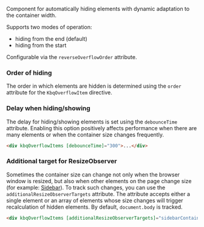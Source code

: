 Component for automatically hiding elements with dynamic adaptation to the container width.

Supports two modes of operation:

- hiding from the end (default)
- hiding from the start

Configurable via the `reverseOverflowOrder` attribute.

<!-- example(overflow-items-overview) -->

### Order of hiding

The order in which elements are hidden is determined using the `order` attribute for the `KbqOverflowItem` directive.

<!-- example(overflow-items-with-order) -->

### Delay when hiding/showing

The delay for hiding/showing elements is set using the `debounceTime` attribute. Enabling this option positively
affects performance when there are many elements or when the container size changes frequently.

```html
<div kbqOverflowItems [debounceTime]="300">...</div>
```

### Additional target for ResizeObserver

Sometimes the container size can change not only when the browser window is resized, but also when other elements on the page change size (for example: [Sidebar](en/components/sidebar)). To track such changes, you can use the `additionalResizeObserverTargets` attribute.
The attribute accepts either a single element or an array of elements whose size changes will trigger recalculation of hidden elements. By default, `document.body` is tracked.

```html
<div kbqOverflowItems [additionalResizeObserverTargets]="sidebarContainerElement">...</div>
```
